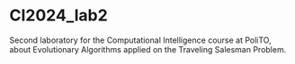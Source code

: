 # CI2024_lab2
Second laboratory for the Computational Intelligence course at PoliTO, about Evolutionary Algorithms applied on the Traveling Salesman Problem.
